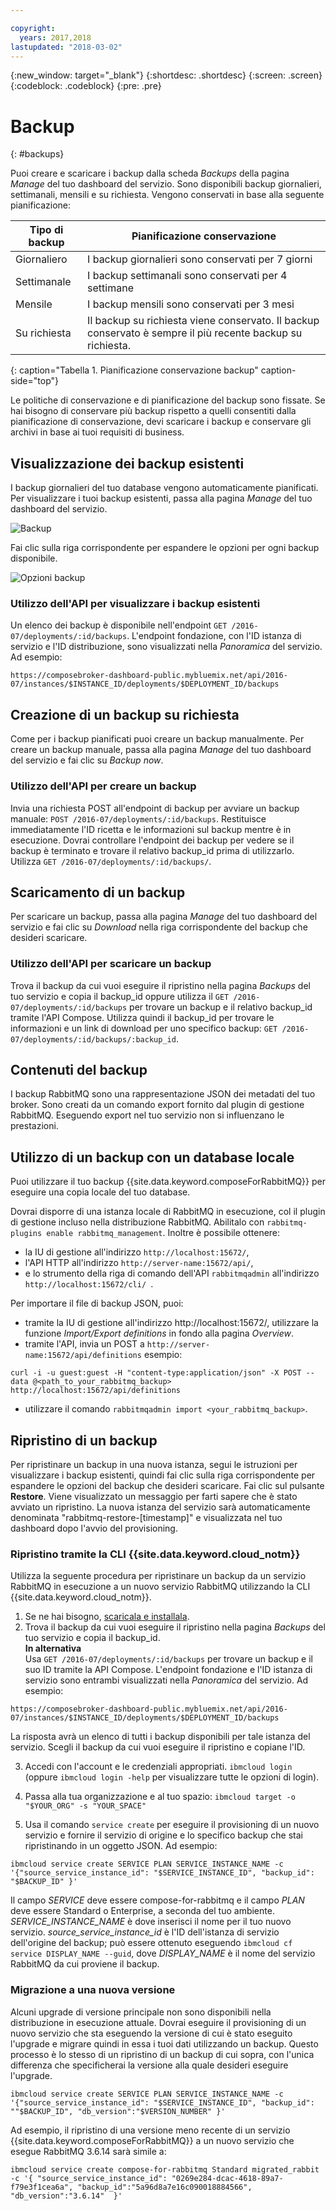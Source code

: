 ```yaml
---

copyright:
  years: 2017,2018
lastupdated: "2018-03-02"
---
```


{:new_window: target="_blank"}
{:shortdesc: .shortdesc}
{:screen: .screen}
{:codeblock: .codeblock}
{:pre: .pre}

# Backup
{: #backups}

Puoi creare e scaricare i backup dalla scheda _Backups_ della pagina _Manage_ del tuo dashboard del servizio. Sono disponibili backup giornalieri, settimanali, mensili e su richiesta. Vengono conservati in base alla seguente pianificazione:

Tipo di backup|Pianificazione conservazione
----------|-----------
Giornaliero|I backup giornalieri sono conservati per 7 giorni
Settimanale|I backup settimanali sono conservati per 4 settimane
Mensile|I backup mensili sono conservati per 3 mesi
Su richiesta|Il backup su richiesta viene conservato. Il backup conservato è sempre il più recente backup su richiesta.
{: caption="Tabella 1. Pianificazione conservazione backup" caption-side="top"}

Le politiche di conservazione e di pianificazione del backup sono fissate. Se hai bisogno di conservare più backup rispetto a quelli consentiti dalla pianificazione di conservazione, devi scaricare i backup e conservare gli archivi in base ai tuoi requisiti di business.

## Visualizzazione dei backup esistenti

I backup giornalieri del tuo database vengono automaticamente pianificati. Per visualizzare i tuoi backup esistenti, passa alla pagina *Manage* del tuo dashboard del servizio. 

  ![Backup](./images/rabbitmq-backups-show.png "Un elenco di backup nel dashboard del servizio")

Fai clic sulla riga corrispondente per espandere le opzioni per ogni backup disponibile.

  ![Opzioni backup](./images/rabbitmq-backups-options.png "Opzioni per il backup.") 

### Utilizzo dell'API per visualizzare i backup esistenti

Un elenco dei backup è disponibile nell'endpoint `GET /2016-07/deployments/:id/backups`. L'endpoint fondazione, con l'ID istanza di servizio e l'ID distribuzione, sono visualizzati nella _Panoramica_ del servizio. Ad esempio: 
``` 
https://composebroker-dashboard-public.mybluemix.net/api/2016-07/instances/$INSTANCE_ID/deployments/$DEPLOYMENT_ID/backups
```  

## Creazione di un backup su richiesta

Come per i backup pianificati puoi creare un backup manualmente. Per creare un backup manuale, passa alla pagina *Manage* del tuo dashboard del servizio e fai clic su *Backup now*.

### Utilizzo dell'API per creare un backup

Invia una richiesta POST all'endpoint di backup per avviare un backup manuale: `POST /2016-07/deployments/:id/backups`. Restituisce immediatamente l'ID ricetta e le informazioni sul backup mentre è in esecuzione. Dovrai controllare l'endpoint dei backup per vedere se il backup è terminato e trovare il relativo backup_id prima di utilizzarlo. Utilizza `GET /2016-07/deployments/:id/backups/`.

## Scaricamento di un backup

Per scaricare un backup, passa alla pagina *Manage* del tuo dashboard del servizio e fai clic su *Download* nella riga corrispondente del backup che desideri scaricare.

### Utilizzo dell'API per scaricare un backup

Trova il backup da cui vuoi eseguire il ripristino nella pagina _Backups_ del tuo servizio e copia il backup_id oppure utilizza il `GET /2016-07/deployments/:id/backups` per trovare un backup e il relativo backup_id tramite l'API Compose. Utilizza quindi il backup_id per trovare le informazioni e un link di download per uno specifico backup: `GET /2016-07/deployments/:id/backups/:backup_id`.

## Contenuti del backup

I backup RabbitMQ sono una rappresentazione JSON dei metadati del tuo broker. Sono creati da un comando export fornito dal plugin di gestione RabbitMQ. Eseguendo export nel tuo servizio non si influenzano le prestazioni.

## Utilizzo di un backup con un database locale

Puoi utilizzare il tuo backup {{site.data.keyword.composeForRabbitMQ}} per eseguire una copia locale del tuo database.

Dovrai disporre di una istanza locale di RabbitMQ in esecuzione, col il plugin di gestione incluso nella distribuzione RabbitMQ. Abilitalo con `rabbitmq-plugins enable rabbitmq_management`. Inoltre è possibile ottenere:

* la IU di gestione all'indirizzo `http://localhost:15672/`,
* l'API HTTP all'indirizzo `http://server-name:15672/api/`,
* e lo strumento della riga di comando dell'API `rabbitmqadmin` all'indirizzo `http://localhost:15672/cli/ `.

Per importare il file di backup JSON, puoi:

* tramite la IU di gestione all'indirizzo http://localhost:15672/, utilizzare la funzione _Import/Export definitions_ in fondo alla pagina _Overview_.
* tramite l'API, invia un POST a `http://server-name:15672/api/definitions` esempio:
```http
curl -i -u guest:guest -H "content-type:application/json" -X POST --data @<path_to_your_rabbitmq_backup> http://localhost:15672/api/definitions
```
* utilizzare il comando `rabbitmqadmin import <your_rabbitmq_backup>`.

## Ripristino di un backup

Per ripristinare un backup in una nuova istanza, segui le istruzioni per visualizzare i backup esistenti, quindi fai clic sulla riga corrispondente per espandere le opzioni del backup che desideri scaricare. Fai clic sul pulsante **Restore**. Viene visualizzato un messaggio per farti sapere che è stato avviato un ripristino. La nuova istanza del servizio sarà automaticamente denominata "rabbitmq-restore-[timestamp]" e visualizzata nel tuo dashboard dopo l'avvio del provisioning.

### Ripristino tramite la CLI {{site.data.keyword.cloud_notm}}

Utilizza la seguente procedura per ripristinare un backup da un servizio RabbitMQ in esecuzione a un nuovo servizio RabbitMQ utilizzando la CLI {{site.data.keyword.cloud_notm}}. 
1. Se ne hai bisogno, [scaricala e installala](https://console.{DomainName}/docs/cli/index.html#overview). 
2. Trova il backup da cui vuoi eseguire il ripristino nella pagina _Backups_ del tuo servizio e copia il backup_id.  
  **In alternativa**  
  Usa `GET /2016-07/deployments/:id/backups` per trovare un backup e il suo ID tramite la API Compose. L'endpoint fondazione e l'ID istanza di servizio sono entrambi visualizzati nella _Panoramica_ del servizio. Ad esempio: 
  ``` 
  https://composebroker-dashboard-public.mybluemix.net/api/2016-07/instances/$INSTANCE_ID/deployments/$DEPLOYMENT_ID/backups
  ```  
  La risposta avrà un elenco di tutti i backup disponibili per tale istanza del servizio. Scegli il backup da cui vuoi eseguire il ripristino e copiane l'ID.

3. Accedi con l'account e le credenziali appropriati. `ibmcloud login` (oppure `ibmcloud login -help` per visualizzare tutte le opzioni di login).

4. Passa alla tua organizzazione e al tuo spazio: `ibmcloud target -o "$YOUR_ORG" -s "YOUR_SPACE"`

5. Usa il comando `service create` per eseguire il provisioning di un nuovo servizio e fornire il servizio di origine e lo specifico backup che stai ripristinando in un oggetto JSON. Ad esempio:
``` 
ibmcloud service create SERVICE PLAN SERVICE_INSTANCE_NAME -c '{"source_service_instance_id": "$SERVICE_INSTANCE_ID", "backup_id": "$BACKUP_ID" }'
```
  Il campo _SERVICE_ deve essere compose-for-rabbitmq e il campo _PLAN_ deve essere Standard o Enterprise, a seconda del tuo ambiente. _SERVICE\_INSTANCE\_NAME_ è dove inserisci il nome per il tuo nuovo servizio. _source\_service\_instance\_id_ è l'ID dell'istanza di servizio dell'origine del backup; può essere ottenuto eseguendo `ibmcloud cf service DISPLAY_NAME --guid`, dove _DISPLAY\_NAME_ è il nome del servizio RabbitMQ da cui proviene il backup. 
  
  
### Migrazione a una nuova versione

Alcuni upgrade di versione principale non sono disponibili nella distribuzione in esecuzione attuale. Dovrai eseguire il provisioning di un nuovo servizio che sta eseguendo la versione di cui è stato eseguito l'upgrade e migrare quindi in essa i tuoi dati utilizzando un backup. Questo processo è lo stesso di un ripristino di un backup di cui sopra, con l'unica differenza che specificherai la versione alla quale desideri eseguire l'upgrade.

``` 
ibmcloud service create SERVICE PLAN SERVICE_INSTANCE_NAME -c '{"source_service_instance_id": "$SERVICE_INSTANCE_ID", "backup_id": ""$BACKUP_ID", "db_version":"$VERSION_NUMBER" }'
```

Ad esempio, il ripristino di una versione meno recente di un servizio {{site.data.keyword.composeForRabbitMQ}} a un nuovo servizio che esegue RabbitMQ 3.6.14 sarà simile a:
```
ibmcloud service create compose-for-rabbitmq Standard migrated_rabbit -c '{ "source_service_instance_id": "0269e284-dcac-4618-89a7-f79e3f1cea6a", "backup_id":"5a96d8a7e16c090018884566", "db_version":"3.6.14"  }'

